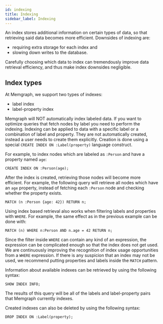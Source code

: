 ```yaml
---
id: indexing
title: Indexing
sidebar_label: Indexing
---
```


An index stores additional information on certain types of data, so that
retrieving said data becomes more efficient. Downsides of indexing are:

  * requiring extra storage for each index and
  * slowing down writes to the database.

Carefully choosing which data to index can tremendously improve data retrieval
efficiency, and thus make index downsides negligible.

## Index types

At Memgraph, we support two types of indexes:

  * label index
  * label-property index


Memgraph will NOT automatically index labeled data. If you want to optimize
queries that fetch nodes by label you need to perform the indexing. 
Indexing can be applied to data with a specific label or a combination of label and
property. They are not automatically created, instead a user needs to create
them explicitly. Creation is done using a special
`CREATE INDEX ON :Label(property)` language construct.

For example, to index nodes which are labeled as `:Person` and have a property
named `age`:

```cypher
CREATE INDEX ON :Person(age);
```

After the index is created, retrieving those nodes will become more efficient.
For example, the following query will retrieve all nodes which have an `age`
property, instead of fetching each `:Person` node and checking whether the
property exists.

```cypher
MATCH (n :Person {age: 42}) RETURN n;
```

Using index based retrieval also works when filtering labels and properties
with `WHERE`. For example, the same effect as in the previous example can be
done with:

```cypher
MATCH (n) WHERE n:Person AND n.age = 42 RETURN n;
```

Since the filter inside `WHERE` can contain any kind of an expression, the
expression can be complicated enough so that the index does not get used. We
are continuously improving the recognition of index usage opportunities from a
`WHERE` expression. If there is any suspicion that an index may not be used,
we recommend putting properties and labels inside the `MATCH` pattern.

Information about available indexes can be retrieved by using the following
syntax:

```cypher
SHOW INDEX INFO;
```
The results of this query will be all of the labels and label-property pairs
that Memgraph currently indexes.

Created indexes can also be deleted by using the following syntax:
```cypher
DROP INDEX ON :Label(property);
```
